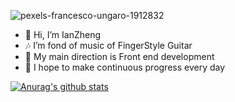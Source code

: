![pexels-francesco-ungaro-1912832](https://user-images.githubusercontent.com/90318033/212219228-2ac07841-0ecb-4713-b930-3fde8f33e9d7.jpg)

- 👋 Hi, I’m IanZheng
- 🎶 I’m fond of music of FingerStyle Guitar 
- 🌱 My main direction is Front end development
- 🤗 I hope to make continuous progress every day
<!---
120Ian/120Ian is a ✨ special ✨ repository because its `README.md` (this file) appears on your GitHub profile.
You can click the Preview link to take a look at your changes.
--->
[![Anurag's github stats](//p3-juejin.byteimg.com/tos-cn-i-k3u1fbpfcp/1188110e11c84be89e6c60130622635a~tplv-k3u1fbpfcp-zoom-1.image)](https://github.com/anuraghazra/github-readme-stats)
